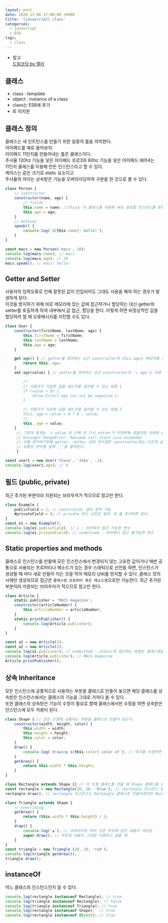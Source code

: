 ```yaml
---
layout: post
date: 2020-12-08 17:00:00 +0900
title: '[javascript] class'
categories:
  - javascript
  - ES6
tags:
  - class
---
```


- 참고  
[드림코딩 by 엘리](https://www.youtube.com/watch?v=_DLhUBWsRtw&list=PLv2d7VI9OotTVOL4QmPfvJWPJvkmv6h-2&index=6&t=2s)

## 클래스
- class : template
- object : instance of a class
- class는 ES6에 추가
- IE 미지원

## 클래스 정의

클래스는 새 인트턴스를 만들기 위한 일종의 틀을 의미한다.   
아이패드를 예로 들어보자.   
아이패드 11인치를 만들어내는 틀은 클래스이다.  
주사율 120hz 기능을 넣은 아이패드 프로3와  60hz 기능을 넣은 아이패드 에어4는   
11인치 클래스를 이용해 만든 인스턴스라고 할 수 있다.   
케이스는 같은 크기로 static 요소이고  
주사율의 차이는 상속받은 기능을 오버라이딩하여 구분을 한 것으로 볼 수 있다.

```js
class Person {
    // constructor
    constructor(name, age) {
        // fields
        this.name = name; //this는 이 클레스를 이용해 새로 생성할 인스턴스를 뜻함
        this.age = age;
    }
    // methods
    speak() {
        console.log(`${this.name}: hello!`);
    }
}

const macs = new Person('macs', 20);
console.log(macs.name); // macs
console.log(macs.age); // 20
macs.speak(); // macs: hello!
```

## Getter and Setter

사용자의 입력오류로 인해 잘못된 값이 인입되어도 그대도 사용을 해야 하는 경우가 발생하게 된다.  
이것을 방지하기 위해 바로 메모리에 있는 값에 접근하거나 할당하는 대신 getter와 setter를 호출하게 하여 내부에서 값 접근, 할당을 한다. 이렇게 하면 비정상적인 값을 할당하려 할 때 오류메시지를 리턴할 수도 있다.

```js
class User {
    constructor(firstName, lastName, age) {
        this.firstName = firstName;
        this.lastName = lastName;
        this.age = age;
    }

    get age() { // getter를 정의하는 순간 constructor의 this.age는 메모리를 읽는 것이 아닌 이 getter를 호출하게 된다.
        return this._age;
    }
    set age(value) { // setter를 정의하는 순간 constructor의 `= age`는 바로 메모리에 값을 할당하는 것이 아닌 setter를 호출하게 된다.

        /*
        // 사용자가 이상한 값을 넣는것을 걸러낼 수 있는 방법 1
        if (value < 0) {
            throw Error('age can not be negative');
        }

        // 사용자가 이상한 값을 넣는것을 걸러낼 수 있는 방법 2
        this._age = value < 0 ? 0 : value;    
        */
        this._age = value;       
    }
     // 그런데 문제는 `= value`로 인해 또 다시 setter가 무한반복 호출되면 아래와 같은 에러가 발생
     // Uncaught RangeError: Maximum call stack size exceeded
     // 이를 방지하기위해 getter, setter 내의 변수명은 constructor와는 다르게 설정한다.
     // 보통은 변수명 앞에 '_'을 붙여둔다.
     }

const user1 = new User('Steve', 'Jobs', -1);
console.log(user1.age); // 0
```

## 필드 (public, private)

최근 추가된 부분이라 지원되는 브라우저가 적으므로 참고만 한다.   

```js
class Example {
    publicField = 1; // constructor 없이 정의 가능
    #privateField = 9; // private 변수 선언은 앞에 `#`을 추가하면 된다.
}
const e1 = new Example();
console.log(e1.publicField); // 1 : 외부에서 접근 가능한 변수
console.log(e1.privateField); // undefined : 외부에서 접근 불가능한 변수
```

## Static properties and methods

클래스로 인스턴스를 만들때 모든 인스턴스에서 변경되지 않는 고유한 값이거나 매번 공통으로 사용되는 프로퍼티나 메소드가 있는 경우 스태틱으로 선언을 하면, 인스턴스가 생성될 때 마다 새로 만들어 지는 것을 막아 메모리 낭비를 방지할 수 있다.
클래스 정의 시에만 생성되므로 접근은 `클래스명.프로퍼터 혹은 메소드명`으로만 가능한다.
최근 추가된 부분이라 지원되는 브라우저가 적으므로 참고만 한다.    

```js
class Article {
    static publisher = 'MACS magazine';
    constructor(articleNumber) {
        this.articleNumber = articleNumber;
    }
    static printPublisher() {
        console.log(Article.publisher);
    }
}

const a1 = new Article(1);
const a2 = new Article(2);
console.log(a1.publisher); // undeifned : static에 접근하는 방법은 클래스명을 통해 직접 접근해야함.
console.log(Article.publisher); // MACS magazine
Article.printPublisher();
```

## 상속 Inheritance

모든 인스턴스에 공통적으로 사용하는 부분을 클래스로 만들어 놓으면 해당 클래스를 상속받은 인스턴스에서는 클래스의 기능을 그대로 가져다 쓸 수 있다.  
또한 클래스의 상속받은 기능이 수정이 필요로 할때 클래스에서만 수정을 하면 상속받은 인스턴스에 모두 적용이 된다.  

```js
class Shape { // 모든 도형에 공통되는 부분을 클래스로 만들어 놓는다.
    constructor(width, height, color) {
        this.width = width;
        this.height = height;
        this.color = color;
    }
    draw() {
        console.log(`drawing ${this.color} color of`); // 여기를 수정하면 모든 상속 받은 부분이 수정됨.
    }
    getArea() {
        return this.width * this.height;
    }
}

class Rectangle extends Shape {} // 각 도형 클래스를 만들 때 Shape 클래스를 상속하면 해당 클래스의 필드, 메소드를 사용할 수 있다.
const rectangle = new Rectangle(20, 20, 'blue'); // rectangle 인스턴스 생성
rectangle.draw(); // rectangle 인스턴스는 Rectangle 클래스로 만들어졌지만 Rectangle이 Shape로부터 상속받은 필드, 메소드를 모두 사용할 수 있다.

class Triangle extends Shape {
    // overriding
    getArea() {
        return (this.width * this.height) / 2;
    }
    draw() {
        console.log('▲'); // 오버라이딩 되어 기존 부모에 있던 내용이 사라짐
        super.draw(); // 부모의 내용도 그대로 사용하고 싶을 때
    }
}
const triangle = new Triangle (20, 20, 'red');
console.log(triangle.getArea());
triangle.draw();
```

## instanceOf

어느 클래스의 인스턴스인지 알 수 있다.  

```js
console.log(rectangle instanceof Rectangle); // true
console.log(triangle instanceof Rectangle); // false
console.log(triangle instanceof Triangle); // true
console.log(rectangle instanceof Shape);  // true
console.log(rectangle instanceof Object); // true
```
